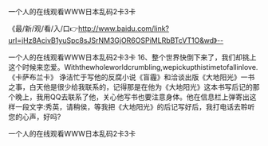 一个人的在线观看WWW日本乱码2卡3卡

《最/新/观/看/入/口👉http://www.baidu.com/link?url=jHz8AcivB1yuSpc8sJSrNM3GjOR6OSPiMLRbBTcVT1O&wd》--

一个人的在线观看WWW日本乱码2卡3卡	16、整个世界快倒下来了，我们却挑上这个时候来恋爱。Withthewholeworldcrumbling,wepickupthistimetofallinlove.《卡萨布兰卡》
诤洁忙于写他的反腐小说《盲霾》和洽谈出版《大地阳光》一书之事，白天他是很少给我联系的，记得那是在他为《大地阳光》这本书写后记的那个晚上，我用QQ去联系了他，关心他写书也要注意身体。他在信息栏上弹寄出这样一段文字:秀英，请稍侯，等我把《大地阳光》的后记写好后，我打电话去聆听您的心声，好吗?





一个人的在线观看WWW日本乱码2卡3卡
